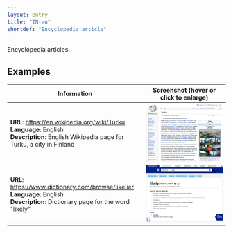 ```yaml
---
layout: entry
title: "IN-en"
shortdef: "Encyclopedia article"
---
```


Encyclopedia articles.

<!-- details -->

## Examples

<!-- START GENERATED SCREENSHOT GALLERY -->
<!--     NOTE: this screenshot gallery is automatically generated.       -->
<!--     Please avoid modifying it manually: any changes will be         -->
<!--     overwritten the next time the generation script is run.         -->
<table class="website-examples">
  <thead>
    <tr>
      <th class="website-examples-col-1">Information</th>
      <th class="website-examples-col-2">Screenshot (hover or click to enlarge)</th>
    </tr>
  </thead>
  <tbody>
    <tr>
      <td>
        <div class="img-url"><b>URL</b>: <a href="https://en.wikipedia.org/wiki/Turku">https://en.wikipedia.org/wiki/Turku</a></div>
        <div class="img-info"><b>Language</b>: English</div>
        <div class="img-info"><b>Description</b>: English Wikipedia page for Turku, a city in Finland</div>
      </td>
      <td><a href="../static/screenshots/IN-en/en.wikipedia.org_wiki_Turku--2048x1536.png"><img class="thumbnail" src="../static/screenshots/IN-en/en.wikipedia.org_wiki_Turku--2048x1536.png" alt="screenshot of en.wikipedia.org_wiki_Turku--2048x1536"></a></td>
    </tr>
    <tr>
      <td>
        <div class="img-url"><b>URL</b>: <a href="https://www.dictionary.com/browse/likelier">https://www.dictionary.com/browse/likelier</a></div>
        <div class="img-info"><b>Language</b>: English</div>
        <div class="img-info"><b>Description</b>: Dictionary page for the word &quot;likely&quot;</div>
      </td>
      <td><a href="../static/screenshots/IN-en/www.dictionary.com_browse_likelier--2048x1536.png"><img class="thumbnail" src="../static/screenshots/IN-en/www.dictionary.com_browse_likelier--2048x1536.png" alt="screenshot of www.dictionary.com_browse_likelier--2048x1536"></a></td>
    </tr>
  </tbody>
</table>
<!-- END GENERATED SCREENSHOT GALLERY -->
